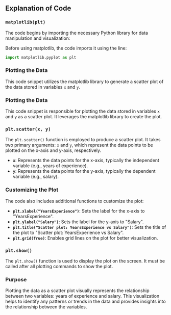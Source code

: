 ## Explanation of Code

### `matplotlib(plt)`

The code begins by importing the necessary Python library for data manipulation and visualization:

Before using matplotlib, the code imports it using the line:

```python
import matplotlib.pyplot as plt
```


### Plotting the Data

This code snippet utilizes the matplotlib library to generate a scatter plot of the data stored in variables `x` and `y`.


### Plotting the Data

This code snippet is responsible for plotting the data stored in variables `x` and `y` as a scatter plot. It leverages the matplotlib library to create the plot.

### `plt.scatter(x, y)`

The `plt.scatter()` function is employed to produce a scatter plot. It takes two primary arguments: `x` and `y`, which represent the data points to be plotted on the x-axis and y-axis, respectively.

- **`x`**: Represents the data points for the x-axis, typically the independent variable (e.g., years of experience).
- **`y`**: Represents the data points for the y-axis, typically the dependent variable (e.g., salary).

### Customizing the Plot

The code also includes additional functions to customize the plot:

- **`plt.xlabel("YearsExperience")`**: Sets the label for the x-axis to "YearsExperience".
- **`plt.ylabel("Salary")`**: Sets the label for the y-axis to "Salary".
- **`plt.title("Scatter plot: YearsExperience vs Salary")`**: Sets the title of the plot to "Scatter plot: YearsExperience vs Salary".
- **`plt.grid(True)`**: Enables grid lines on the plot for better visualization.

### `plt.show()`

The `plt.show()` function is used to display the plot on the screen. It must be called after all plotting commands to show the plot.

### Purpose

Plotting the data as a scatter plot visually represents the relationship between two variables: years of experience and salary. This visualization helps to identify any patterns or trends in the data and provides insights into the relationship between the variables.

